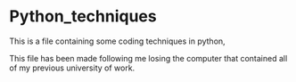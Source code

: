 # Python_techniques

This is a file containing some coding techniques in python,

This file has been made following me losing the computer that contained all of my previous university of work. 

